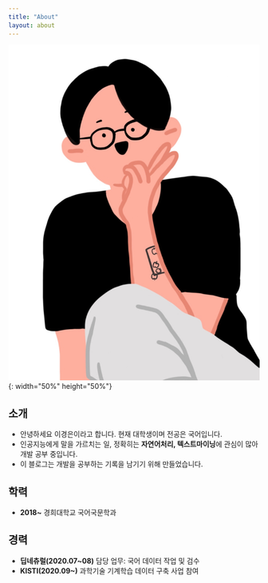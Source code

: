 ```yaml
---
title: "About"
layout: about
---
```


![title](/assets/images/profile.jpg){: width="50%" height="50%"}

## 소개

* 안녕하세요 이경은이라고 합니다. 현재 대학생이며 전공은 국어입니다.
* 인공지능에게 말을 가르치는 일, 정확히는 **자연어처리, 텍스트마이닝**에 관심이 많아 개발 공부 중입니다.
* 이 블로그는 개발을 공부하는 기록을 남기기 위해 만들었습니다.

## 학력

* **2018~** 경희대학교 국어국문학과

## 경력

* **딥네츄럴(2020.07~08)** 담당 업무: 국어 데이터 작업 및 검수
* **KISTI(2020.09~)** 과학기술 기계학습 데이터 구축 사업 참여
